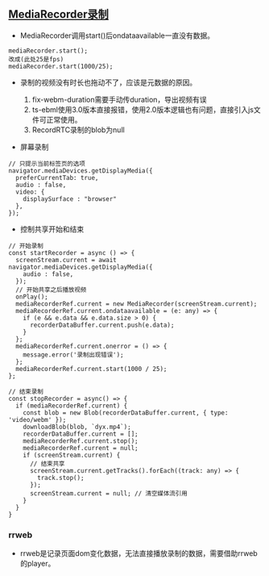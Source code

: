 ## [MediaRecorder录制](https://developer.mozilla.org/zh-CN/docs/Web/API/MediaStream_Recording_API)
- MediaRecorder调用start()后ondataavailable一直没有数据。
```
mediaRecorder.start();
改成(此处25是fps)
mediaRecorder.start(1000/25);
```
- 录制的视频没有时长也拖动不了，应该是元数据的原因。
  1. fix-webm-duration需要手动传duration，导出视频有误
  2. ts-ebml使用3.0版本直接报错，使用2.0版本逻辑也有问题，直接引入js文件可正常使用。
  3. RecordRTC录制的blob为null

- 屏幕录制
```
// 只提示当前标签页的选项
navigator.mediaDevices.getDisplayMedia({
  preferCurrentTab: true,
  audio : false,
  video: {
    displaySurface : "browser"
  },
});
```
- 控制共享开始和结束
```
// 开始录制
const startRecorder = async () => {
  screenStream.current = await navigator.mediaDevices.getDisplayMedia({
    audio : false,
  });
  // 开始共享之后播放视频
  onPlay();
  mediaRecorderRef.current = new MediaRecorder(screenStream.current);
  mediaRecorderRef.current.ondataavailable = (e: any) => {
    if (e && e.data && e.data.size > 0) {
      recorderDataBuffer.current.push(e.data);
    }
  };
  mediaRecorderRef.current.onerror = () => {
    message.error('录制出现错误');
  };
  mediaRecorderRef.current.start(1000 / 25);
};

// 结束录制
const stopRecorder = async() => {
  if (mediaRecorderRef.current) {
    const blob = new Blob(recorderDataBuffer.current, { type: 'video/webm' });
    downloadBlob(blob, `dyx.mp4`);
    recorderDataBuffer.current = [];
    mediaRecorderRef.current.stop();
    mediaRecorderRef.current = null;
    if (screenStream.current) {
      // 结束共享
      screenStream.current.getTracks().forEach((track: any) => {
        track.stop();
      });
      screenStream.current = null; // 清空媒体流引用
    }
  }
}
```
### rrweb
- rrweb是记录页面dom变化数据，无法直接播放录制的数据，需要借助rrweb的player。